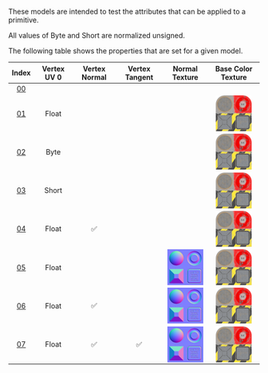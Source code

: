 These models are intended to test the attributes that can be applied to a primitive.  

All values of Byte and Short are normalized unsigned.  

The following table shows the properties that are set for a given model.  


Index | Vertex UV 0 | Vertex Normal | Vertex Tangent | Normal Texture | Base Color Texture
:---: | :---: | :---: | :---: | :---: | :---:
[00](./Primitive_Attribute_00.gltf) |   |   |   |   |  
[01](./Primitive_Attribute_01.gltf) | Float |   |   |   | <img src="./Textures\Texture_baseColor.png" height="72" width="72" align="middle">
[02](./Primitive_Attribute_02.gltf) | Byte |   |   |   | <img src="./Textures\Texture_baseColor.png" height="72" width="72" align="middle">
[03](./Primitive_Attribute_03.gltf) | Short |   |   |   | <img src="./Textures\Texture_baseColor.png" height="72" width="72" align="middle">
[04](./Primitive_Attribute_04.gltf) | Float | :white_check_mark: |   |   | <img src="./Textures\Texture_baseColor.png" height="72" width="72" align="middle">
[05](./Primitive_Attribute_05.gltf) | Float |   |   | <img src="./Textures\Texture_normal.png" height="72" width="72" align="middle"> | <img src="./Textures\Texture_baseColor.png" height="72" width="72" align="middle">
[06](./Primitive_Attribute_06.gltf) | Float | :white_check_mark: |   | <img src="./Textures\Texture_normal.png" height="72" width="72" align="middle"> | <img src="./Textures\Texture_baseColor.png" height="72" width="72" align="middle">
[07](./Primitive_Attribute_07.gltf) | Float | :white_check_mark: | :white_check_mark: | <img src="./Textures\Texture_normal.png" height="72" width="72" align="middle"> | <img src="./Textures\Texture_baseColor.png" height="72" width="72" align="middle">
 
